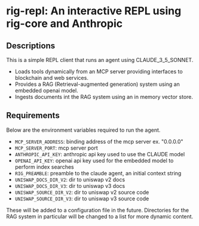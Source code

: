 # rig-repl: An interactive REPL using rig-core and Anthropic

## Descriptions
This is a simple REPL client that runs an agent using CLAUDE_3_5_SONNET. 

* Loads tools dynamically from an MCP server providing interfaces to blockchain and web services.
* Provides a RAG (Retrieval-augmented generation) system using an embedded openai model.
* Ingests documents int the RAG system using an in memory vector store.

## Requirements
Below are the environment variables required to run the agent.

* `MCP_SERVER_ADDRESS`: binding address of the mcp server ex. "0.0.0.0"
* `MCP_SERVER_PORT`: mcp server port 
* `ANTHROPIC_API_KEY`: anthropic api key used to use the CLAUDE model
* `OPENAI_API_KEY`: openai api key used for the embedded model to perform index searches 
* `RIG_PREAMBLE`: preamble to the claude agent, an initial context string
* `UNISWAP_DOCS_DIR_V2`: dir to uniswap v2 docs
* `UNISWAP_DOCS_DIR_V3`: dir to uniswap v3 docs
* `UNISWAP_SOURCE_DIR_V2`: dir to uniswap v2 source code
* `UNISWAP_SOURCE_DIR_V3`: dir to uniswap v3 source code

These will be added to a configuration file in the future. Directories for the RAG system in particular will be changed to a list for more dynamic content.

